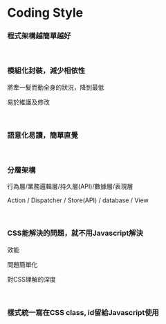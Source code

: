 # Coding Style

### 程式架構越簡單越好

<br />

### 模組化封裝，減少相依性

將牽一髮而動全身的狀況，降到最低

易於維護及修改

<br />

### 語意化易讀，簡單直覺

<br />

### 分層架構

行為層/業務邏輯層/持久層(API)/數據層/表現層

Action / Dispatcher / Store(API) / database / View

<br />

### CSS能解決的問題，就不用Javascript解決

效能

問題簡單化

對CSS理解的深度

<br />

### 樣式統一寫在CSS class, id留給Javascript使用
